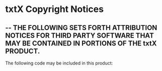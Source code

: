 ﻿# txtX Copyright Notices
--
THE FOLLOWING SETS FORTH ATTRIBUTION NOTICES FOR THIRD PARTY SOFTWARE THAT MAY BE CONTAINED IN PORTIONS OF THE txtX PRODUCT.
--
The following code may be included in this product:
